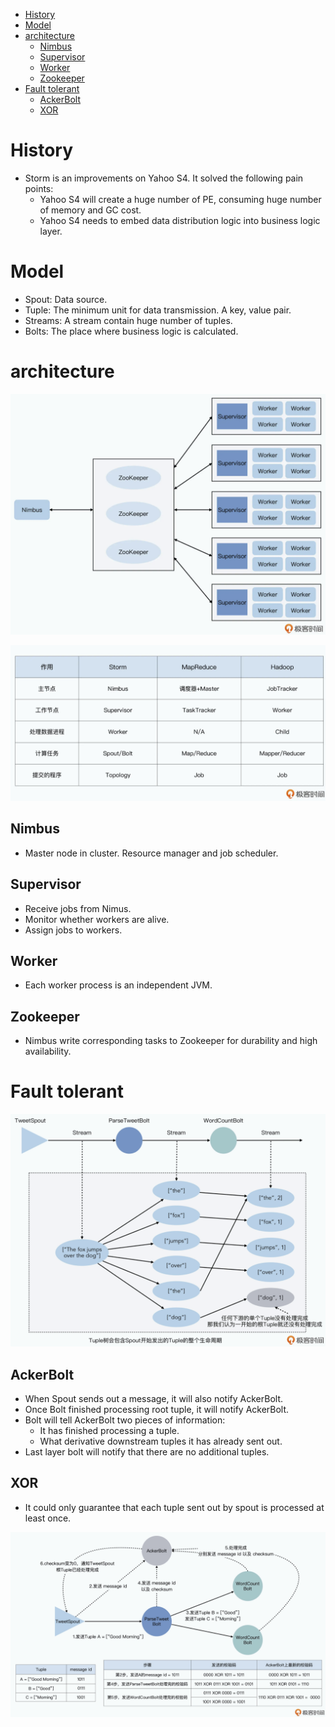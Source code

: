 - [History](#history)
- [Model](#model)
- [architecture](#architecture)
  - [Nimbus](#nimbus)
  - [Supervisor](#supervisor)
  - [Worker](#worker)
  - [Zookeeper](#zookeeper)
- [Fault tolerant](#fault-tolerant)
  - [AckerBolt](#ackerbolt)
  - [XOR](#xor)

# History
* Storm is an improvements on Yahoo S4. It solved the following pain points:
  * Yahoo S4 will create a huge number of PE, consuming huge number of memory and GC cost. 
  * Yahoo S4 needs to embed data distribution logic into business logic layer. 

# Model
* Spout: Data source. 
* Tuple: The minimum unit for data transmission. A key, value pair. 
* Streams: A stream contain huge number of tuples. 
* Bolts: The place where business logic is calculated. 

# architecture

![](../.gitbook/assets/storm_architecture.png)

![](../.gitbook/assets/storm_architecture_analogy.png)

## Nimbus
* Master node in cluster. Resource manager and job scheduler. 

## Supervisor
* Receive jobs from Nimus. 
* Monitor whether workers are alive. 
* Assign jobs to workers. 

## Worker
* Each worker process is an independent JVM. 

## Zookeeper
* Nimbus write corresponding tasks to Zookeeper for durability and high availability. 

# Fault tolerant

![](../.gitbook/assets/storm_faultolerant_tupleTree.png)

## AckerBolt
* When Spout sends out a message, it will also notify AckerBolt. 
* Once Bolt finished processing root tuple, it will notify AckerBolt.
* Bolt will tell AckerBolt two pieces of information:
  * It has finished processing a tuple. 
  * What derivative downstream tuples it has already sent out. 
* Last layer bolt will notify that there are no additional tuples. 

## XOR
* It could only guarantee that each tuple sent out by spout is processed at least once. 

![](../.gitbook/assets/storm_faulttolerant_xor.png)